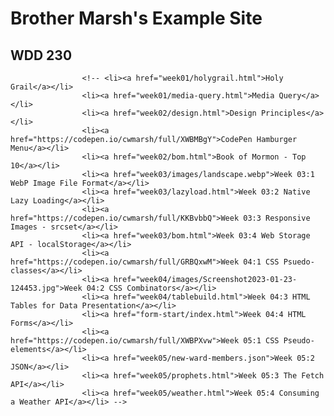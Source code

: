 # Brother Marsh's Example Site
## WDD 230

                    <!-- <li><a href="week01/holygrail.html">Holy Grail</a></li>
                    <li><a href="week01/media-query.html">Media Query</a></li>
                    <li><a href="week02/design.html">Design Principles</a></li>
                    <li><a href="https://codepen.io/cwmarsh/full/XWBMBgY">CodePen Hamburger Menu</a></li>
                    <li><a href="week02/bom.html">Book of Mormon - Top 10</a></li>
                    <li><a href="week03/images/landscape.webp">Week 03:1 WebP Image File Format</a></li>
                    <li><a href="week03/lazyload.html">Week 03:2 Native Lazy Loading</a></li>
                    <li><a href="https://codepen.io/cwmarsh/full/KKBvbbQ">Week 03:3 Responsive Images - srcset</a></li>
                    <li><a href="week03/bom.html">Week 03:4 Web Storage API - localStorage</a></li>
                    <li><a href="https://codepen.io/cwmarsh/full/GRBQxwM">Week 04:1 CSS Psuedo-classes</a></li>
                    <li><a href="week04/images/Screenshot2023-01-23-124453.jpg">Week 04:2 CSS Combinators</a></li>
                    <li><a href="week04/tablebuild.html">Week 04:3 HTML Tables for Data Presentation</a></li>
                    <li><a href="form-start/index.html">Week 04:4 HTML Forms</a></li>
                    <li><a href="https://codepen.io/cwmarsh/full/XWBPXvw">Week 05:1 CSS Pseudo-elements</a></li>
                    <li><a href="week05/new-ward-members.json">Week 05:2 JSON</a></li>
                    <li><a href="week05/prophets.html">Week 05:3 The Fetch API</a></li>
                    <li><a href="week05/weather.html">Week 05:4 Consuming a Weather API</a></li> -->